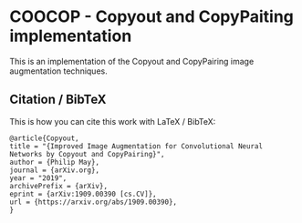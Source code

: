 # COOCOP - Copyout and CopyPaiting implementation
This is an implementation of the Copyout and CopyPairing image augmentation techniques.

## Citation / BibTeX
This is how you can cite this work with LaTeX / BibTeX:
```
@article{Copyout,
title = "{Improved Image Augmentation for Convolutional Neural Networks by Copyout and CopyPairing}",
author = {Philip May},
journal = {arXiv.org},
year = "2019",
archivePrefix = {arXiv},
eprint = {arXiv:1909.00390 [cs.CV]},
url = {https://arxiv.org/abs/1909.00390},
}
```

